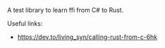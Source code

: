 A test library to learn ffi from C# to Rust.

Useful links:
- https://dev.to/living_syn/calling-rust-from-c-6hk